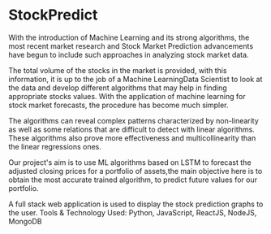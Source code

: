 # StockPredict

With the introduction of Machine Learning and its strong algorithms, the most recent market research and Stock Market Prediction advancements have begun to include such approaches in analyzing stock market data.

The total volume of the stocks in the market is provided, with this information, it is up to the job of a Machine LearningData Scientist to look at the data and develop different algorithms that may help in finding appropriate stocks values. With the application of machine learning for stock market forecasts, the procedure has become much simpler.

The algorithms can reveal complex patterns characterized by non-linearity as well as some relations that are difficult to detect with linear algorithms. These algorithms also prove more effectiveness and multicollinearity than the linear regressions ones.

Our project's aim is to use ML algorithms based on LSTM to forecast the adjusted closing prices for a portfolio of assets,the main objective here is to obtain the most accurate trained algorithm, to predict future values for our portfolio.

A full stack web application is used to display the stock prediction graphs to the user. 
Tools & Technology Used: Python, JavaScript, ReactJS, NodeJS, MongoDB
